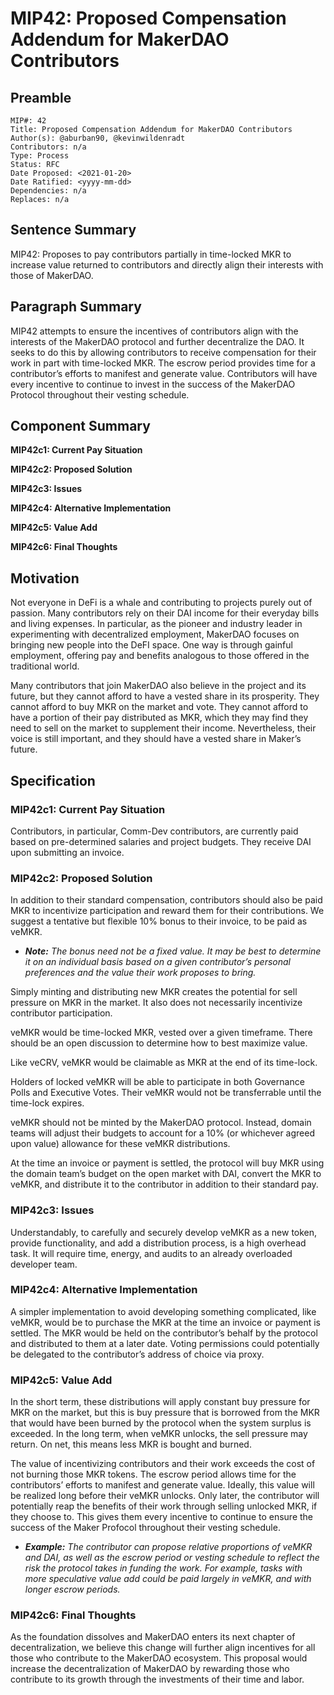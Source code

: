 # MIP42: Proposed Compensation Addendum for MakerDAO Contributors

## Preamble

```
MIP#: 42
Title: Proposed Compensation Addendum for MakerDAO Contributors
Author(s): @aburban90, @kevinwildenradt 
Contributors: n/a
Type: Process
Status: RFC
Date Proposed: <2021-01-20>
Date Ratified: <yyyy-mm-dd>
Dependencies: n/a
Replaces: n/a
```
## Sentence Summary

MIP42: Proposes to pay contributors partially in time-locked MKR to increase value returned to contributors and directly align their interests with those of MakerDAO.

## Paragraph Summary

MIP42 attempts to ensure the incentives of contributors align with the interests of the MakerDAO protocol and further decentralize the DAO. It seeks to do this by allowing contributors to receive compensation for their work in part with time-locked MKR. The escrow period provides time for a contributor’s efforts to manifest and generate value. Contributors will have every incentive to continue to invest in the success of the MakerDAO Protocol throughout their vesting schedule.

## Component Summary

**MIP42c1: Current Pay Situation**

**MIP42c2: Proposed Solution**

**MIP42c3: Issues**

**MIP42c4: Alternative Implementation**

**MIP42c5: Value Add**

**MIP42c6: Final Thoughts**

## Motivation

Not everyone in DeFi is a whale and contributing to projects purely out of passion. Many contributors rely on their DAI income for their everyday bills and living expenses. In particular, as the pioneer and industry leader in experimenting with decentralized employment, MakerDAO focuses on bringing new people into the DeFI space. One way is through gainful employment, offering pay and benefits analogous to those offered in the traditional world.

Many contributors that join MakerDAO also believe in the project and its future, but they cannot afford to have a vested share in its prosperity. They cannot afford to buy MKR on the market and vote. They cannot afford to have a portion of their pay distributed as MKR, which they may find they need to sell on the market to supplement their income. Nevertheless, their voice is still important, and they should have a vested share in Maker’s future.

## Specification

### MIP42c1: Current Pay Situation

Contributors, in particular, Comm-Dev contributors, are currently paid based on pre-determined salaries and project budgets. They receive DAI upon submitting an invoice.

### MIP42c2: Proposed Solution

In addition to their standard compensation, contributors should also be paid MKR to incentivize participation and reward them for their contributions. We suggest a tentative but flexible 10% bonus to their invoice, to be paid as veMKR. 

 - ***Note:** The bonus need not be a fixed value. It may be best to determine it on an individual basis based on a given contributor’s personal preferences and the value their work proposes to bring.*

Simply minting and distributing new MKR creates the potential for sell pressure on MKR in the market. It also does not necessarily incentivize contributor participation.

veMKR would be time-locked MKR, vested over a given timeframe. There should be an open discussion to determine how to best maximize value.

Like veCRV, veMKR would be claimable as MKR at the end of its time-lock.

Holders of locked veMKR will be able to participate in both Governance Polls and Executive Votes. Their veMKR would not be transferrable until the time-lock expires.

veMKR should not be minted by the MakerDAO protocol. Instead, domain teams will adjust their budgets to account for a 10% (or whichever agreed upon value) allowance for these veMKR distributions.

At the time an invoice or payment is settled, the protocol will buy MKR using the domain team’s budget on the open market with DAI, convert the MKR to veMKR, and distribute it to the contributor in addition to their standard pay.

### MIP42c3: Issues

Understandably, to carefully and securely develop veMKR as a new token, provide functionality, and add a distribution process, is a high overhead task. It will require time, energy, and audits to an already overloaded developer team.

### MIP42c4: Alternative Implementation

A simpler implementation to avoid developing something complicated, like veMKR, would be to purchase the MKR at the time an invoice or payment is settled. The MKR would be held on the contributor’s behalf by the protocol and distributed to them at a later date. Voting permissions could potentially be delegated to the contributor’s address of choice via proxy.

### MIP42c5: Value Add

In the short term, these distributions will apply constant buy pressure for MKR on the market, but this is buy pressure that is borrowed from the MKR that would have been burned by the protocol when the system surplus is exceeded. In the long term, when veMKR unlocks, the sell pressure may return. On net, this means less MKR is bought and burned.

The value of incentivizing contributors and their work exceeds the cost of not burning those MKR tokens. The escrow period allows time for the contributors’ efforts to manifest and generate value. Ideally, this value will be realized long before their veMKR unlocks. Only later, the contributor will potentially reap the benefits of their work through selling unlocked MKR, if they choose to. This gives them every incentive to continue to ensure the success of the Maker Profocol throughout their vesting schedule.

- ***Example:** The contributor can propose relative proportions of veMKR and DAI, as well as the escrow period or vesting schedule to reflect the risk the protocol takes in funding the work. For example, tasks with more speculative value add could be paid largely in veMKR, and with longer escrow periods.*

### MIP42c6: Final Thoughts

As the foundation dissolves and MakerDAO enters its next chapter of decentralization, we believe this change will further align incentives for all those who contribute to the MakerDAO ecosystem. This proposal would increase the decentralization of MakerDAO by rewarding those who contribute to its growth through the investments of their time and labor.
